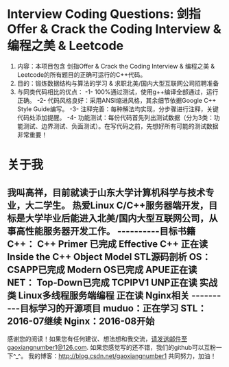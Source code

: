 # Interview Coding Questions: 剑指Offer & Crack the Coding Interview & 编程之美 & Leetcode
1. 内容：本项目包含 剑指Offer & Crack the Coding Interview & 编程之美 & Leetcode的所有题目的正确可运行的C++代码。
2. 目的：锻炼数据结构与算法的学习 & 求职北美/国内大型互联网公司招聘准备
3. 与同类代码相比的优点：
        -1- 100%通过测试，使用g++编译全部通过，运行正确。
        -2- 代码风格良好：采用ANSI缩进风格，其余细节依据Google C++ Style Guide编写。
        -3- 注释完善：每种解法均实现，分步骤进行注释，关键代码处添加提醒。
        -4- 功能测试：每份代码首先列出测试数据（分为3类：功能测试、边界测试、负面测试）。在写代码之前，先想好所有可能的测试数据非常重要！
# 关于我
我叫高祥，目前就读于山东大学计算机科学与技术专业，大二学生。
热爱Linux C/C++服务器端开发，目标是大学毕业后能进入北美/国内大型互联网公司，从事高性能服务器开发工作。
----------目标书籍
C++：
        C++ Primer 已完成
        Effective C++ 正在读
        Inside the C++ Object Model
        STL源码剖析
OS：
        CSAPP已完成
        Modern OS已完成
        APUE正在读
NET：
        Top-Down已完成
        TCPIPV1
        UNP正在读
实战类
        Linux多线程服务端编程 正在读
        Nginx相关
----------目标学习的开源项目
muduo：正在学习
STL：2016-07继续
Nginx：2016-08开始
-----------------------------------
感谢您的阅读！如果您有任何建议、想法想和我交流，请发送邮件至gaoxiangnumber1@126.com.
如果您感觉写的还不错，我们的github可以互粉一下^_^。
我的博客：http://blog.csdn.net/gaoxiangnumber1 
共同努力，加油！
